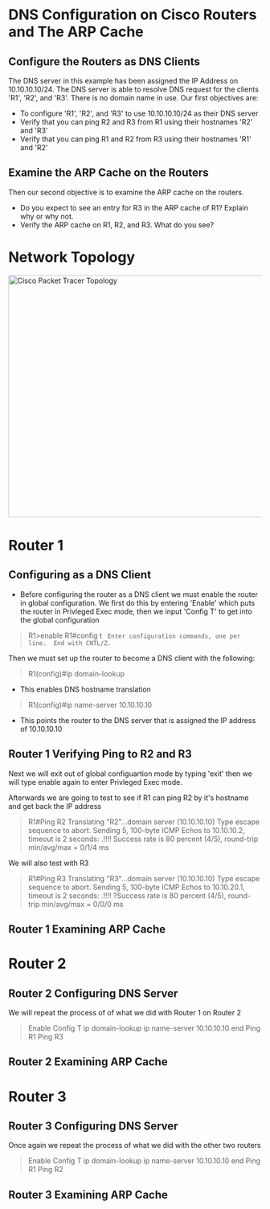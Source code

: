# DNS Configuration on Cisco Routers and The ARP Cache

## Configure the Routers as DNS Clients
The DNS server in this example has been assigned the IP Address on 10.10.10.10/24. The DNS server is able to resolve DNS request for the clients 'R1', 'R2', and 'R3'. There is no domain name in use.
Our first objectives are:
- To configure 'R1', 'R2', and 'R3' to use 10.10.10.10/24 as their DNS server
-  Verify that you can ping R2 and R3 from R1 using their hostnames 'R2' and 'R3'
-  Verify that you can ping R1 and R2 from R3 using their hostnames 'R1' and 'R2'

## Examine the ARP Cache on the Routers
Then our second objective is to examine the ARP cache on the routers.
- Do you expect to see an entry for R3 in the ARP cache of R1? Explain why or why not.
- Verify the ARP cache on R1, R2, and R3. What do you see?

# Network Topology
<img width="760" height="482" alt="Cisco Packet Tracer Topology" src="https://github.com/user-attachments/assets/b67f581b-8bb0-44e3-be14-41b61827f611" />


# Router 1
## Configuring as a DNS Client
- Before configuring the router as a DNS client we must enable the router in global configuration. We first do this by entering 'Enable' which puts the router in Privleged Exec mode, then we input 'Config T' to get into the global configuration
>R1>enable
>R1#config t
`
Enter configuration commands, one per line.  End with CNTL/Z.`

Then we must set up the router to become a DNS client with the following: 
>R1(config)#ip domain-lookup
- This enables DNS hostname translation
>R1(config)#ip name-server 10.10.10.10
- This points the router to the DNS server that is assigned the IP address of 10.10.10.10

## Router 1 Verifying Ping to R2 and R3
Next we will exit out of global configuartion mode by typing 'exit' then we will type enable again to enter Privleged Exec mode.

Afterwards we are going to test to see if R1 can ping R2 by it's hostname and get back the IP address
>R1#Ping R2
>Translating "R2"...domain server (10.10.10.10)
>Type escape sequence to abort.
>Sending 5, 100-byte ICMP Echos to 10.10.10.2, timeout is 2 seconds:
>.!!!!
>Success rate is 80 percent (4/5), round-trip min/avg/max = 0/1/4 ms

We will also test with R3
>R1#Ping R3
>Translating "R3"...domain server (10.10.10.10)
>Type escape sequence to abort.
>Sending 5, 100-byte ICMP Echos to 10.10.20.1, timeout is 2 seconds:
>.!!!!
>?Success rate is 80 percent (4/5), round-trip min/avg/max = 0/0/0 ms

## Router 1 Examining ARP Cache

# Router 2
## Router 2 Configuring DNS Server
We will repeat the process of of what we did with Router 1 on Router 2
>Enable
>Config T
>ip domain-lookup
>ip name-server 10.10.10.10
>end
>Ping R1
>Ping R3

## Router 2 Examining ARP Cache

# Router 3 
## Router 3 Configuring DNS Server
Once again we repeat the process of what we did with the other two routers
>Enable
>Config T
>ip domain-lookup
>ip name-server 10.10.10.10
>end
>Ping R1
>Ping R2

## Router 3 Examining ARP Cache

